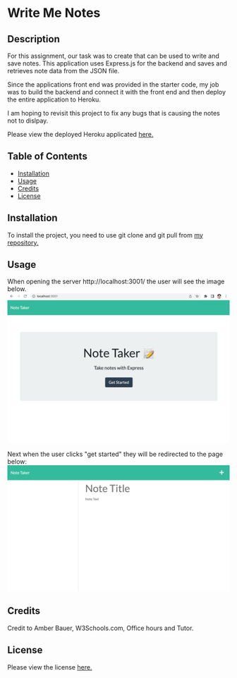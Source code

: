 # Write Me Notes

## Description 

For this assignment, our task was to create that can be used to write and save notes. This application uses Express.js for the backend and saves and retrieves note data from the JSON file.

Since the applications front end was provided in the starter code, my job was to build the backend and connect it with the front end and then deploy the entire application to Heroku.

I am hoping to revisit this project to fix any bugs that is causing the notes not to dislpay.

Please view the deployed Heroku applicated <a href ="https://write-me-notes.herokuapp.com/"> here. </a>


## Table of Contents 

* [Installation](#installation)
* [Usage](#usage)
* [Credits](#credits)
* [License](#license)


## Installation

To install the project, you need to use git clone and git pull from <a href ="https://github.com/abauer424/write-me-notes">my repository.</a> 


## Usage 

When opening the server http://localhost:3001/ the user will see the image below.
<img src="https://github.com/abauer424/write-me-notes/blob/main/public/assets/images/image1.png" alt="image of note taker"/>

Next when the user clicks "get started" they will be redirected to the page below:
<img src="https://github.com/abauer424/write-me-notes/blob/main/public/assets/images/image2.png" alt="image of place to add notes"/>


## Credits

Credit to Amber Bauer, W3Schools.com, Office hours and Tutor.


## License

Please view the license <a href="https://github.com/abauer424/write-me-notes/blob/main/LICENSE">here.</a>


